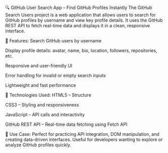 🔍 GitHub User Search App – Find GitHub Profiles Instantly
The GitHub Search Users project is a web application that allows users to search for GitHub profiles by username and view key profile details. It uses the GitHub REST API to fetch real-time data and displays it in a clean, responsive interface.

🌟 Features:
Search GitHub users by username

Display profile details: avatar, name, bio, location, followers, repositories, etc.

Responsive and user-friendly UI

Error handling for invalid or empty search inputs

Lightweight and fast performance

🚀 Technologies Used:
HTML5 – Structure

CSS3 – Styling and responsiveness

JavaScript – API calls and interactivity

GitHub REST API – Real-time data fetching using Fetch API

📌 Use Case:
Perfect for practicing API integration, DOM manipulation, and creating data-driven interfaces. Useful for developers wanting to explore or analyze GitHub profiles quickly.

